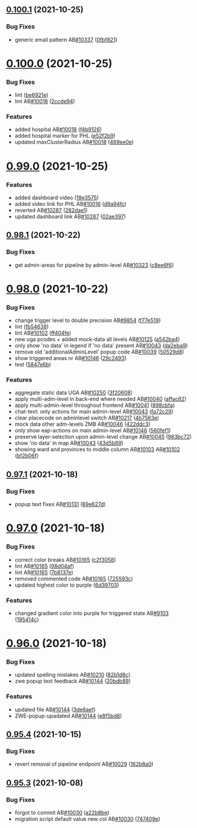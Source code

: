 ## [0.100.1](https://github.com/rodekruis/IBF-system/compare/v0.100.0...v0.100.1) (2021-10-25)


### Bug Fixes

* generic email pattern AB[#10337](https://github.com/rodekruis/IBF-system/issues/10337) ([0fbf821](https://github.com/rodekruis/IBF-system/commit/0fbf821b08a9c441ad3929c187606549c698330a))



# [0.100.0](https://github.com/rodekruis/IBF-system/compare/v0.99.0...v0.100.0) (2021-10-25)


### Bug Fixes

* lint ([be6921e](https://github.com/rodekruis/IBF-system/commit/be6921e4b7b7c8459dd9bbc24e137a35fb030de1))
* lint AB[#10018](https://github.com/rodekruis/IBF-system/issues/10018) ([2ccde94](https://github.com/rodekruis/IBF-system/commit/2ccde9495c9613ee59a5a258a2c289dcb1e910c9))


### Features

* added hospital AB[#10018](https://github.com/rodekruis/IBF-system/issues/10018) ([f4b9126](https://github.com/rodekruis/IBF-system/commit/f4b9126441f5cec7dffbe85d7fc5d1de90ce07b5))
* added hospital marker for PHL ([e52f2b9](https://github.com/rodekruis/IBF-system/commit/e52f2b98c2e03b131a2b1dd5845558927f013896))
* updated maxClusterRadius AB[#10018](https://github.com/rodekruis/IBF-system/issues/10018) ([469ee0e](https://github.com/rodekruis/IBF-system/commit/469ee0e084f81ae7ee2233512e4c74c0704bed3b))



# [0.99.0](https://github.com/rodekruis/IBF-system/compare/v0.98.1...v0.99.0) (2021-10-25)


### Features

* added dashboard video ([18e3575](https://github.com/rodekruis/IBF-system/commit/18e3575686b602167f4f374a643266e86f7451fd))
* added video link for PHL AB[#10016](https://github.com/rodekruis/IBF-system/issues/10016) ([d9a94fc](https://github.com/rodekruis/IBF-system/commit/d9a94fcb406273cc01a51869c145f2e571af42c1))
* reverted AB[#10287](https://github.com/rodekruis/IBF-system/issues/10287) ([282dae1](https://github.com/rodekruis/IBF-system/commit/282dae18b849f290ff6068cc358d4b5ef9d3d7ec))
* updated dashboard link AB[#10287](https://github.com/rodekruis/IBF-system/issues/10287) ([02ae397](https://github.com/rodekruis/IBF-system/commit/02ae397232749b9c7e442e70670fcec87aa5342e))



## [0.98.1](https://github.com/rodekruis/IBF-system/compare/v0.98.0...v0.98.1) (2021-10-22)


### Bug Fixes

* get admin-areas for pipeline by admin-level AB[#10323](https://github.com/rodekruis/IBF-system/issues/10323) ([c8ee6f6](https://github.com/rodekruis/IBF-system/commit/c8ee6f69ee9ac70aa18da27e88910aa7b629624b))



# [0.98.0](https://github.com/rodekruis/IBF-system/compare/v0.97.1...v0.98.0) (2021-10-22)


### Bug Fixes

* change trigger level to double precision AB[#9854](https://github.com/rodekruis/IBF-system/issues/9854) ([f77e519](https://github.com/rodekruis/IBF-system/commit/f77e5196c58a632b77753ff9e6d04c3198bc5c8b))
* lint ([fb54638](https://github.com/rodekruis/IBF-system/commit/fb54638feac45f7d8fe218576bfb34a85ec75a21))
* lint AB[#10102](https://github.com/rodekruis/IBF-system/issues/10102) ([ff404fe](https://github.com/rodekruis/IBF-system/commit/ff404fe61c8c73310e1a4686ac16016089863569))
* new uga pcodes + added mock-data all levels AB[#10125](https://github.com/rodekruis/IBF-system/issues/10125) ([a542ba4](https://github.com/rodekruis/IBF-system/commit/a542ba4c4793488274b240d87cf71459a2c5474c))
* only show 'no data' in legend if 'no data' present AB[#10043](https://github.com/rodekruis/IBF-system/issues/10043) ([da2eba9](https://github.com/rodekruis/IBF-system/commit/da2eba9fbf8f7234fead2ca8b96291802b9283fb))
* remove old 'additionalAdminLevel' popup code AB[#10039](https://github.com/rodekruis/IBF-system/issues/10039) ([50529d8](https://github.com/rodekruis/IBF-system/commit/50529d86577ea17a5e3b6b7ef4a48854826e5808))
* show triggered areas nr AB[#10146](https://github.com/rodekruis/IBF-system/issues/10146) ([29c2493](https://github.com/rodekruis/IBF-system/commit/29c24933655935120c1764223e62ed7089e135bf))
* test ([5847e6b](https://github.com/rodekruis/IBF-system/commit/5847e6b7f6830a893ceae6df5dd6362b3a119c78))


### Features

* aggregate static data UGA AB[#10250](https://github.com/rodekruis/IBF-system/issues/10250) ([3f20608](https://github.com/rodekruis/IBF-system/commit/3f20608bbd4c3451f1ae3b03c53bdbac335bac80))
* apply multi-adm-level in back-end where needed AB[#10040](https://github.com/rodekruis/IBF-system/issues/10040) ([affac62](https://github.com/rodekruis/IBF-system/commit/affac62a89b539e263a82abe956e2d1fe4068fdb))
* apply multi-admin-level throughout frontend AB[#10041](https://github.com/rodekruis/IBF-system/issues/10041) ([898cbfa](https://github.com/rodekruis/IBF-system/commit/898cbfaf6b588a8b7573bbbe5dfad41a8eb8f184))
* chat-text: only actions for main admin-level AB[#10043](https://github.com/rodekruis/IBF-system/issues/10043) ([fa72c29](https://github.com/rodekruis/IBF-system/commit/fa72c29f28b97c177bbd562d3fd228d59cd3583b))
* clear placecode on adminlevel switch AB[#10217](https://github.com/rodekruis/IBF-system/issues/10217) ([4b7563e](https://github.com/rodekruis/IBF-system/commit/4b7563ea37588cd87841fb5f7d53baec68472238))
* mock data other adm-levels ZMB AB[#10046](https://github.com/rodekruis/IBF-system/issues/10046) ([422ddc3](https://github.com/rodekruis/IBF-system/commit/422ddc33b7112b4a199be94e5d14870ea1ca1bb4))
* only show eap-actions on main admin-level AB[#10146](https://github.com/rodekruis/IBF-system/issues/10146) ([560fef1](https://github.com/rodekruis/IBF-system/commit/560fef1822e07ed51a69648237955bda1abba179))
* preserve layer-selection upon admin-level change AB[#10045](https://github.com/rodekruis/IBF-system/issues/10045) ([983bc72](https://github.com/rodekruis/IBF-system/commit/983bc7237968957f9edfd06aa00671ccd3b3e713))
* show 'no data' in map AB[#10043](https://github.com/rodekruis/IBF-system/issues/10043) ([43d5b89](https://github.com/rodekruis/IBF-system/commit/43d5b893330b52192913aa55b3b315f27244539b))
* showing ward and provinces to middle column AB[#10103](https://github.com/rodekruis/IBF-system/issues/10103) AB[#10102](https://github.com/rodekruis/IBF-system/issues/10102) ([bf2b06f](https://github.com/rodekruis/IBF-system/commit/bf2b06fd098400aa4c966014c60bee5322c41223))



## [0.97.1](https://github.com/rodekruis/IBF-system/compare/v0.97.0...v0.97.1) (2021-10-18)


### Bug Fixes

* popup text fixes AB[#10131](https://github.com/rodekruis/IBF-system/issues/10131) ([89e627d](https://github.com/rodekruis/IBF-system/commit/89e627d80cbaff265234d93d3b67aa989da874f8))



# [0.97.0](https://github.com/rodekruis/IBF-system/compare/v0.96.0...v0.97.0) (2021-10-18)


### Bug Fixes

* correct color breaks AB[#10165](https://github.com/rodekruis/IBF-system/issues/10165) ([c2f3058](https://github.com/rodekruis/IBF-system/commit/c2f305865f80ef2c0025c613506766e49451f1fc))
* lint AB[#10165](https://github.com/rodekruis/IBF-system/issues/10165) ([98d04af](https://github.com/rodekruis/IBF-system/commit/98d04af9ec3f2df94815a1ff8210a46a811fc162))
* lint AB[#10165](https://github.com/rodekruis/IBF-system/issues/10165) ([7b8137e](https://github.com/rodekruis/IBF-system/commit/7b8137ebd2e84ba6a7d1ae4d655f06601c74f443))
* removed commented code AB[#10165](https://github.com/rodekruis/IBF-system/issues/10165) ([725593c](https://github.com/rodekruis/IBF-system/commit/725593c41141da989c5103faa7089df168a6a162))
* updated highest color to purple ([6d39703](https://github.com/rodekruis/IBF-system/commit/6d3970327ff48332e2910742d4736726fd9e409d))


### Features

* changed gradient color into purple for triggered state AB[#9103](https://github.com/rodekruis/IBF-system/issues/9103) ([195414c](https://github.com/rodekruis/IBF-system/commit/195414c714599abf06d021fcfae1b6b0f9d5bef1))



# [0.96.0](https://github.com/rodekruis/IBF-system/compare/v0.95.4...v0.96.0) (2021-10-18)


### Bug Fixes

* updated spelling mistakes AB[#10210](https://github.com/rodekruis/IBF-system/issues/10210) ([82b1d8c](https://github.com/rodekruis/IBF-system/commit/82b1d8c78c22b564e2fb03764465cfd93f347a5e))
* zwe popup text feedback AB[#10144](https://github.com/rodekruis/IBF-system/issues/10144) ([20bdb89](https://github.com/rodekruis/IBF-system/commit/20bdb897e46f1641283650a4cb4bb6b3bab8272f))


### Features

* updated file AB[#10144](https://github.com/rodekruis/IBF-system/issues/10144) ([3de6aef](https://github.com/rodekruis/IBF-system/commit/3de6aef3cf4cc0fb8313ae77861f194c114d5fe7))
* ZWE-popup-upadated AB[#10144](https://github.com/rodekruis/IBF-system/issues/10144) ([e8f5bd8](https://github.com/rodekruis/IBF-system/commit/e8f5bd810742ad2d4a5b2d66a6fa25acfe38038d))



## [0.95.4](https://github.com/rodekruis/IBF-system/compare/v0.95.3...v0.95.4) (2021-10-15)


### Bug Fixes

* revert removal of pipeline endpoint AB[#10029](https://github.com/rodekruis/IBF-system/issues/10029) ([162b8a0](https://github.com/rodekruis/IBF-system/commit/162b8a03db5340483da4947f84deb9b4adc43d99))



## [0.95.3](https://github.com/rodekruis/IBF-system/compare/v0.95.2...v0.95.3) (2021-10-08)


### Bug Fixes

* forgot to commit AB[#10030](https://github.com/rodekruis/IBF-system/issues/10030) ([a22b8be](https://github.com/rodekruis/IBF-system/commit/a22b8be7120a697ce1d59fa301fd2f09b966e8c2))
* migration script default value new col AB[#10030](https://github.com/rodekruis/IBF-system/issues/10030) ([747409e](https://github.com/rodekruis/IBF-system/commit/747409e9b782d7301a5a3da0c5a71cbbe726a8a8))



